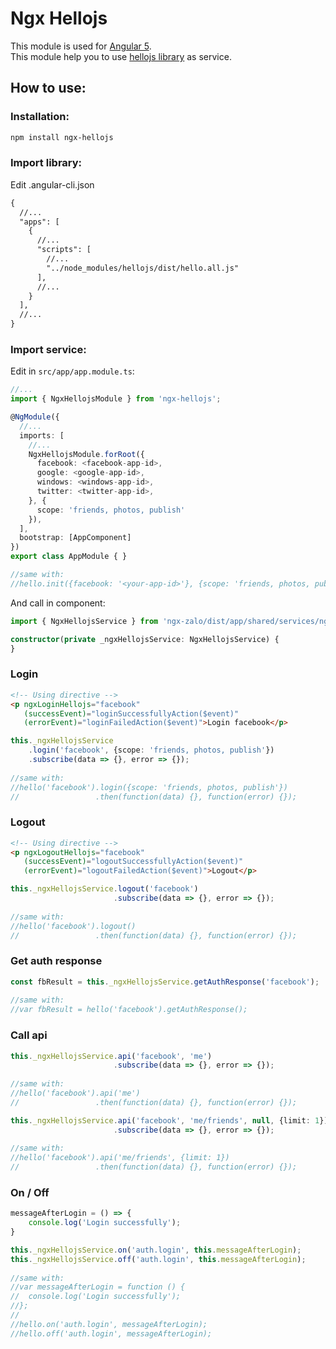 # Ngx Hellojs

This module is used for [Angular 5](https://angular.io/).  
This module help you to use [hellojs library](https://adodson.com/hello.js) as service.


How to use:
-------------
### Installation:
```html
npm install ngx-hellojs
```

### Import library:
Edit .angular-cli.json
```html
{
  //...
  "apps": [
    {
      //...
      "scripts": [
        //...
        "../node_modules/hellojs/dist/hello.all.js"
      ],
      //...
    }
  ],
  //...
}
```
    
### Import service:
Edit in `src/app/app.module.ts`:
```typescript
//...
import { NgxHellojsModule } from 'ngx-hellojs';

@NgModule({
  //...
  imports: [
    //...
    NgxHellojsModule.forRoot({
      facebook: <facebook-app-id>,
      google: <google-app-id>,
      windows: <windows-app-id>,
      twitter: <twitter-app-id>,
    }, {
      scope: 'friends, photos, publish'
    }),
  ],
  bootstrap: [AppComponent]
})
export class AppModule { }

//same with:
//hello.init({facebook: '<your-app-id>'}, {scope: 'friends, photos, publish'});
```

And call in component:
```typescript
import { NgxHellojsService } from 'ngx-zalo/dist/app/shared/services/ngx-hellojs.service';

constructor(private _ngxHellojsService: NgxHellojsService) {
}
```

### Login
```html
<!-- Using directive -->
<p ngxLoginHellojs="facebook"
   (successEvent)="loginSuccessfullyAction($event)"
   (errorEvent)="loginFailedAction($event)">Login facebook</p>
```

```typescript
this._ngxHellojsService
    .login('facebook', {scope: 'friends, photos, publish'})
    .subscribe(data => {}, error => {});
 
//same with:
//hello('facebook').login({scope: 'friends, photos, publish'})
//                 .then(function(data) {}, function(error) {});
```

### Logout
```html
<!-- Using directive -->
<p ngxLogoutHellojs="facebook"
   (successEvent)="logoutSuccessfullyAction($event)"
   (errorEvent)="logoutFailedAction($event)">Logout</p>
```

```typescript
this._ngxHellojsService.logout('facebook')
                       .subscribe(data => {}, error => {});
 
//same with:
//hello('facebook').logout()
//                 .then(function(data) {}, function(error) {});
```

### Get auth response
```typescript
const fbResult = this._ngxHellojsService.getAuthResponse('facebook');
 
//same with:
//var fbResult = hello('facebook').getAuthResponse();
```

### Call api
```typescript
this._ngxHellojsService.api('facebook', 'me')
                       .subscribe(data => {}, error => {});
 
//same with:
//hello('facebook').api('me')
//                 .then(function(data) {}, function(error) {});
```

```typescript
this._ngxHellojsService.api('facebook', 'me/friends', null, {limit: 1})
                       .subscribe(data => {}, error => {});
 
//same with:
//hello('facebook').api('me/friends', {limit: 1})
//                 .then(function(data) {}, function(error) {});
```

### On / Off
```typescript
messageAfterLogin = () => {
    console.log('Login successfully');
}

this._ngxHellojsService.on('auth.login', this.messageAfterLogin);
this._ngxHellojsService.off('auth.login', this.messageAfterLogin);
 
//same with:
//var messageAfterLogin = function () {
//  console.log('Login successfully');
//};
//
//hello.on('auth.login', messageAfterLogin);
//hello.off('auth.login', messageAfterLogin);
```
